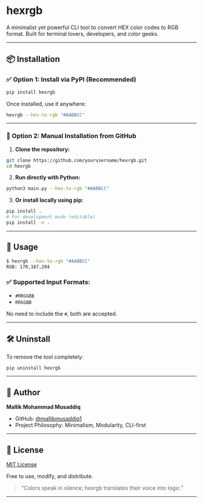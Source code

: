 # hexrgb

A minimalist yet powerful CLI tool to convert HEX color codes to RGB format. Built for terminal lovers, developers, and color geeks.

---

## 📦 Installation

### ✅ Option 1: Install via PyPI (Recommended)

```bash
pip install hexrgb
```

Once installed, use it anywhere:

```bash
hexrgb --hex-to-rgb "#AABBCC"
```

---

### 📁 Option 2: Manual Installation from GitHub

1. **Clone the repository:**

```bash
git clone https://github.com/yourusername/hexrgb.git
cd hexrgb
```

2. **Run directly with Python:**

```bash
python3 main.py --hex-to-rgb "#AABBCC"
```

3. **Or install locally using pip:**

```bash
pip install .
# For development mode (editable)
pip install -e .
```

---

## 🚀 Usage

```bash
$ hexrgb --hex-to-rgb "#AABBCC"
RGB: 170,187,204
```

### ✅ Supported Input Formats:

* `#RRGGBB`
* `RRGGBB`

No need to include the `#`, both are accepted.

---

## 🛠 Uninstall

To remove the tool completely:

```bash
pip uninstall hexrgb
```

---

## 👤 Author

**Mallik Mohammad Musaddiq**

* GitHub: [@mallikmusaddiq1](https://github.com/mallikmusaddiq1)
* Project Philosophy: Minimalism, Modularity, CLI-first

---

## 📝 License

[MIT License](LICENSE)

Free to use, modify, and distribute.

> "Colors speak in silence; hexrgb translates their voice into logic."

---
